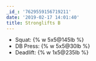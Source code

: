 ```yaml
---
_id_: '7629559156719211'
date: '2019-02-17 14:01:40'
title: Stronglifts B
---
```


- Squat:  {% w 5x5@145lb %}
- DB Press:  {% w 5x5@30lb %}
- Deadlift: {% w 1x5@235lb %}
